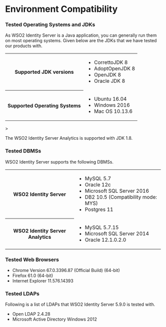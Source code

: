 # Environment Compatibility


### Tested Operating Systems and JDKs

As WSO2 Identity Server is a Java application, you can generally run them on most operating systems. Given below are the JDKs that we have tested our products with.

<table>
	<tr>
		<th>Supported JDK versions</th>	
		<td>
			<ul>
				<li>CorrettoJDK 8</li>
				<li>AdoptOpenJDK 8</li>
				<li>OpenJDK 8</li>
				<li>Oracle JDK 8</li>
			</ul>
		</td>
	</tr>
	<tr>
		<th>Supported Operating Systems</th>
		<td>
			<ul>
				<li>Ubuntu 16.04</li>
				<li>Windows 2016</li>
				<li>Mac OS 10.13.6</li>
			</ul>
		</td>
	</tr>
</table>>

The WSO2 Identity Server Analytics is supported with JDK 1.8.

### Tested DBMSs

WSO2 Identity Server supports the following DBMSs.

<table>
	<tr>
		<th>WSO2 Identity Server</th>
		<td>
			<ul>
				<li>MySQL 5.7</li>
				<li>Oracle 12c</li>
				<li>Microsoft SQL Server 2016</li>
				<li>DB2 10.5 (Compatibility mode: MYS)</li>
				<li>Postgres 11</li>
			</ul>
		</td>
	</tr>
	<tr>
		<th>WSO2 Identity Server Analytics</th>
		<td>
			<ul>
				<li>MySQL 5.7.15</li>
				<li>Microsoft SQL Server  2014</li>
				<li>Oracle 12.1.0.2.0</li>
			</ul>
		</td>
	</tr>
</table>

### Tested Web Browsers

<ul>
<li>Chrome Version 67.0.3396.87 (Official Build) (64-bit)</li>
<li>Firefox 61.0 (64-bit)</li>
<li>Internet Explorer 11.576.14393</li>
</ul>

### Tested LDAPs

Following is a list of LDAPs that WSO2 Identity Server 5.9.0 is tested with.

<ul>
	<li>Open LDAP 2.4.28</li>
	<li>Microsoft Active Directory Windows 2012</li>
</ul>







